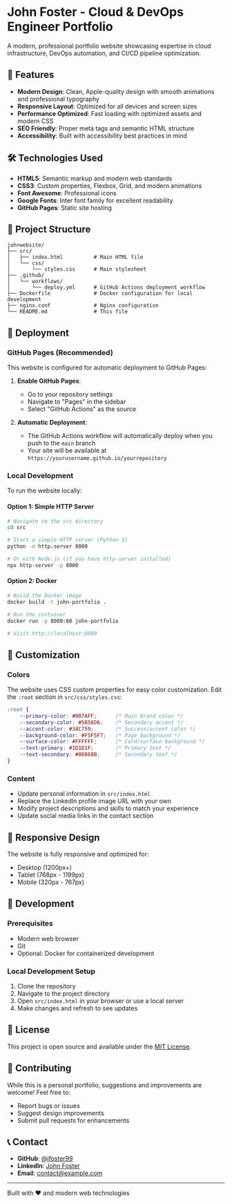 # John Foster - Cloud & DevOps Engineer Portfolio

A modern, professional portfolio website showcasing expertise in cloud infrastructure, DevOps automation, and CI/CD pipeline optimization.

## 🚀 Features

- **Modern Design**: Clean, Apple-quality design with smooth animations and professional typography
- **Responsive Layout**: Optimized for all devices and screen sizes
- **Performance Optimized**: Fast loading with optimized assets and modern CSS
- **SEO Friendly**: Proper meta tags and semantic HTML structure
- **Accessibility**: Built with accessibility best practices in mind

## 🛠️ Technologies Used

- **HTML5**: Semantic markup and modern web standards
- **CSS3**: Custom properties, Flexbox, Grid, and modern animations
- **Font Awesome**: Professional icons
- **Google Fonts**: Inter font family for excellent readability
- **GitHub Pages**: Static site hosting

## 📁 Project Structure

```
johnwebsite/
├── src/
│   ├── index.html          # Main HTML file
│   └── css/
│       └── styles.css      # Main stylesheet
├── .github/
│   └── workflows/
│       └── deploy.yml      # GitHub Actions deployment workflow
├── Dockerfile              # Docker configuration for local development
├── nginx.conf              # Nginx configuration
└── README.md               # This file
```

## 🚀 Deployment

### GitHub Pages (Recommended)

This website is configured for automatic deployment to GitHub Pages:

1. **Enable GitHub Pages**:
   - Go to your repository settings
   - Navigate to "Pages" in the sidebar
   - Select "GitHub Actions" as the source

2. **Automatic Deployment**:
   - The GitHub Actions workflow will automatically deploy when you push to the `main` branch
   - Your site will be available at `https://yourusername.github.io/yourrepository`

### Local Development

To run the website locally:

#### Option 1: Simple HTTP Server
```bash
# Navigate to the src directory
cd src

# Start a simple HTTP server (Python 3)
python -m http.server 8000

# Or with Node.js (if you have http-server installed)
npx http-server -p 8000
```

#### Option 2: Docker
```bash
# Build the Docker image
docker build -t john-portfolio .

# Run the container
docker run -p 8080:80 john-portfolio

# Visit http://localhost:8080
```

## 🎨 Customization

### Colors
The website uses CSS custom properties for easy color customization. Edit the `:root` section in `src/css/styles.css`:

```css
:root {
    --primary-color: #007AFF;      /* Main brand color */
    --secondary-color: #5856D6;    /* Secondary accent */
    --accent-color: #34C759;       /* Success/accent color */
    --background-color: #F5F5F7;   /* Page background */
    --surface-color: #FFFFFF;      /* Card/surface background */
    --text-primary: #1D1D1F;       /* Primary text */
    --text-secondary: #86868B;     /* Secondary text */
}
```

### Content
- Update personal information in `src/index.html`
- Replace the LinkedIn profile image URL with your own
- Modify project descriptions and skills to match your experience
- Update social media links in the contact section

## 📱 Responsive Design

The website is fully responsive and optimized for:
- Desktop (1200px+)
- Tablet (768px - 1199px)
- Mobile (320px - 767px)

## 🔧 Development

### Prerequisites
- Modern web browser
- Git
- Optional: Docker for containerized development

### Local Development Setup
1. Clone the repository
2. Navigate to the project directory
3. Open `src/index.html` in your browser or use a local server
4. Make changes and refresh to see updates

## 📄 License

This project is open source and available under the [MIT License](LICENSE).

## 🤝 Contributing

While this is a personal portfolio, suggestions and improvements are welcome! Feel free to:
- Report bugs or issues
- Suggest design improvements
- Submit pull requests for enhancements

## 📞 Contact

- **GitHub**: [@jfoster99](https://github.com/jfoster99)
- **LinkedIn**: [John Foster](https://linkedin.com/in/johnfosterou/)
- **Email**: contact@example.com

---

Built with ❤️ and modern web technologies 